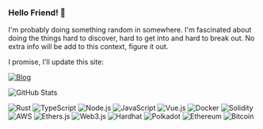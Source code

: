 ### Hello Friend! 🤖

I'm probably doing something random in somewhere. I'm fascinated about doing the things hard to discover, hard to get into and hard to break out. No extra info will be add to this context, figure it out.

I promise, I'll update this site:

[![Blog](https://img.shields.io/website?label=ClubedoBlockchain.com&style=for-the-badge&url=https://clubedoblockchain.com)](https://clubedoblockchain.com)

![GitHub Stats](https://github-readme-stats.vercel.app/api?username=dionmaicon&show_icons=true&theme=radical)


![Rust](https://img.shields.io/badge/-Rust-000000?style=flat&logo=rust)
![TypeScript](https://img.shields.io/badge/-TypeScript-007ACC?style=flat&logo=typescript)
![Node.js](https://img.shields.io/badge/-Node.js-339933?style=flat&logo=node.js&logoColor=white)
![JavaScript](https://img.shields.io/badge/-JavaScript-F7DF1E?style=flat&logo=javascript&logoColor=black)
![Vue.js](https://img.shields.io/badge/-Vue.js-4FC08D?style=flat&logo=vue.js&logoColor=white)
![Docker](https://img.shields.io/badge/-Docker-2496ED?style=flat&logo=docker&logoColor=white)
![Solidity](https://img.shields.io/badge/-Solidity-363636?style=flat&logo=solidity)
![AWS](https://img.shields.io/badge/-AWS-232F3E?style=flat&logo=amazon-aws&logoColor=white)
![Ethers.js](https://img.shields.io/badge/-Ethers.js-3C4BCC?style=flat)
![Web3.js](https://img.shields.io/badge/-Web3.js-F16822?style=flat)
![Hardhat](https://img.shields.io/badge/-Hardhat-4051B5?style=flat)
![Polkadot](https://img.shields.io/badge/-Polkadot-E6007A?style=flat&logo=polkadot)
![Ethereum](https://img.shields.io/badge/-Ethereum-3C3C3D?style=flat&logo=ethereum)
![Bitcoin](https://img.shields.io/badge/-Bitcoin-F7931A?style=flat&logo=bitcoin&logoColor=white)

